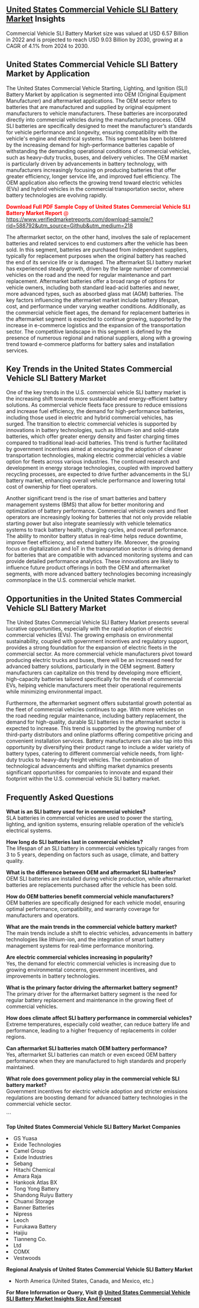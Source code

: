<h2><a href="https://www.verifiedmarketreports.com/download-sample/?rid=588792&amp;utm_source=Github&amp;utm_medium=218" target="_blank">United States Commercial Vehicle SLI Battery Market</a> Insights</h2><p>Commercial Vehicle SLI Battery Market size was valued at USD 6.57 Billion in 2022 and is projected to reach USD 9.03 Billion by 2030, growing at a CAGR of 4.1% from 2024 to 2030.</p><p> <h2>United States Commercial Vehicle SLI Battery Market by Application</h2> <p>The United States Commercial Vehicle Starting, Lighting, and Ignition (SLI) Battery Market by application is segmented into OEM (Original Equipment Manufacturer) and aftermarket applications. The OEM sector refers to batteries that are manufactured and supplied by original equipment manufacturers to vehicle manufacturers. These batteries are incorporated directly into commercial vehicles during the manufacturing process. OEM SLI batteries are specifically designed to meet the manufacturer’s standards for vehicle performance and longevity, ensuring compatibility with the vehicle's engine and electrical systems. This segment has been bolstered by the increasing demand for high-performance batteries capable of withstanding the demanding operational conditions of commercial vehicles, such as heavy-duty trucks, buses, and delivery vehicles. The OEM market is particularly driven by advancements in battery technology, with manufacturers increasingly focusing on producing batteries that offer greater efficiency, longer service life, and improved fuel efficiency. The OEM application also reflects the growing trend toward electric vehicles (EVs) and hybrid vehicles in the commercial transportation sector, where battery technologies are evolving rapidly. <p><span class=""><span style="color: #ff0000;"><strong>Download Full PDF Sample Copy of United States Commercial Vehicle SLI Battery Market Report</strong> @ </span><a href="https://www.verifiedmarketreports.com/download-sample/?rid=588792&amp;utm_source=Github&amp;utm_medium=218" target="_blank">https://www.verifiedmarketreports.com/download-sample/?rid=588792&amp;utm_source=Github&amp;utm_medium=218</a></span></p></p> <p>The aftermarket sector, on the other hand, involves the sale of replacement batteries and related services to end customers after the vehicle has been sold. In this segment, batteries are purchased from independent suppliers, typically for replacement purposes when the original battery has reached the end of its service life or is damaged. The aftermarket SLI battery market has experienced steady growth, driven by the large number of commercial vehicles on the road and the need for regular maintenance and part replacement. Aftermarket batteries offer a broad range of options for vehicle owners, including both standard lead-acid batteries and newer, more advanced types, such as absorbed glass mat (AGM) batteries. The key factors influencing the aftermarket market include battery lifespan, cost, and performance under varying weather conditions. Additionally, as the commercial vehicle fleet ages, the demand for replacement batteries in the aftermarket segment is expected to continue growing, supported by the increase in e-commerce logistics and the expansion of the transportation sector. The competitive landscape in this segment is defined by the presence of numerous regional and national suppliers, along with a growing trend toward e-commerce platforms for battery sales and installation services.</p> <h2>Key Trends in the United States Commercial Vehicle SLI Battery Market</h2> <p>One of the key trends in the U.S. commercial vehicle SLI battery market is the increasing shift towards more sustainable and energy-efficient battery solutions. As commercial vehicle fleets face pressure to reduce emissions and increase fuel efficiency, the demand for high-performance batteries, including those used in electric and hybrid commercial vehicles, has surged. The transition to electric commercial vehicles is supported by innovations in battery technologies, such as lithium-ion and solid-state batteries, which offer greater energy density and faster charging times compared to traditional lead-acid batteries. This trend is further facilitated by government incentives aimed at encouraging the adoption of cleaner transportation technologies, making electric commercial vehicles a viable option for fleets across various industries. The continued research and development in energy storage technologies, coupled with improved battery recycling processes, are expected to drive further advancements in the SLI battery market, enhancing overall vehicle performance and lowering total cost of ownership for fleet operators.</p> <p>Another significant trend is the rise of smart batteries and battery management systems (BMS) that allow for better monitoring and optimization of battery performance. Commercial vehicle owners and fleet operators are increasingly looking for batteries that not only provide reliable starting power but also integrate seamlessly with vehicle telematics systems to track battery health, charging cycles, and overall performance. The ability to monitor battery status in real-time helps reduce downtime, improve fleet efficiency, and extend battery life. Moreover, the growing focus on digitalization and IoT in the transportation sector is driving demand for batteries that are compatible with advanced monitoring systems and can provide detailed performance analytics. These innovations are likely to influence future product offerings in both the OEM and aftermarket segments, with more advanced battery technologies becoming increasingly commonplace in the U.S. commercial vehicle market.</p> <h2>Opportunities in the United States Commercial Vehicle SLI Battery Market</h2> <p>The United States Commercial Vehicle SLI Battery Market presents several lucrative opportunities, especially with the rapid adoption of electric commercial vehicles (EVs). The growing emphasis on environmental sustainability, coupled with government incentives and regulatory support, provides a strong foundation for the expansion of electric fleets in the commercial sector. As more commercial vehicle manufacturers pivot toward producing electric trucks and buses, there will be an increased need for advanced battery solutions, particularly in the OEM segment. Battery manufacturers can capitalize on this trend by developing more efficient, high-capacity batteries tailored specifically for the needs of commercial EVs, helping vehicle manufacturers meet their operational requirements while minimizing environmental impact.</p> <p>Furthermore, the aftermarket segment offers substantial growth potential as the fleet of commercial vehicles continues to age. With more vehicles on the road needing regular maintenance, including battery replacement, the demand for high-quality, durable SLI batteries in the aftermarket sector is expected to increase. This trend is supported by the growing number of third-party distributors and online platforms offering competitive pricing and convenient installation services. Battery manufacturers can also tap into this opportunity by diversifying their product range to include a wider variety of battery types, catering to different commercial vehicle needs, from light-duty trucks to heavy-duty freight vehicles. The combination of technological advancements and shifting market dynamics presents significant opportunities for companies to innovate and expand their footprint within the U.S. commercial vehicle SLI battery market.</p> <h2>Frequently Asked Questions</h2> <p><strong>What is an SLI battery used for in commercial vehicles?</strong><br>SLA batteries in commercial vehicles are used to power the starting, lighting, and ignition systems, ensuring reliable operation of the vehicle’s electrical systems.</p> <p><strong>How long do SLI batteries last in commercial vehicles?</strong><br>The lifespan of an SLI battery in commercial vehicles typically ranges from 3 to 5 years, depending on factors such as usage, climate, and battery quality.</p> <p><strong>What is the difference between OEM and aftermarket SLI batteries?</strong><br>OEM SLI batteries are installed during vehicle production, while aftermarket batteries are replacements purchased after the vehicle has been sold.</p> <p><strong>How do OEM batteries benefit commercial vehicle manufacturers?</strong><br>OEM batteries are specifically designed for each vehicle model, ensuring optimal performance, compatibility, and warranty coverage for manufacturers and operators.</p> <p><strong>What are the main trends in the commercial vehicle battery market?</strong><br>The main trends include a shift to electric vehicles, advancements in battery technologies like lithium-ion, and the integration of smart battery management systems for real-time performance monitoring.</p> <p><strong>Are electric commercial vehicles increasing in popularity?</strong><br>Yes, the demand for electric commercial vehicles is increasing due to growing environmental concerns, government incentives, and improvements in battery technologies.</p> <p><strong>What is the primary factor driving the aftermarket battery segment?</strong><br>The primary driver for the aftermarket battery segment is the need for regular battery replacement and maintenance in the growing fleet of commercial vehicles.</p> <p><strong>How does climate affect SLI battery performance in commercial vehicles?</strong><br>Extreme temperatures, especially cold weather, can reduce battery life and performance, leading to a higher frequency of replacements in colder regions.</p> <p><strong>Can aftermarket SLI batteries match OEM battery performance?</strong><br>Yes, aftermarket SLI batteries can match or even exceed OEM battery performance when they are manufactured to high standards and properly maintained.</p> <p><strong>What role does government policy play in the commercial vehicle SLI battery market?</strong><br>Government incentives for electric vehicle adoption and stricter emissions regulations are boosting demand for advanced battery technologies in the commercial vehicle sector.</p> ```</p><p><strong>Top United States Commercial Vehicle SLI Battery Market Companies</strong></p><div data-test-id=""><p><li>GS Yuasa</li><li> Exide Technologies</li><li> Camel Group</li><li> Exide Industries</li><li> Sebang</li><li> Hitachi Chemical</li><li> Amara Raja</li><li> Hankook Atlas BX</li><li> Tong Yong Battery</li><li> Shandong Ruiyu Battery</li><li> Chuanxi Storage</li><li> Banner Batteries</li><li> Nipress</li><li> Leoch</li><li> Furukawa Battery</li><li> Haijiu</li><li> Tianneng Co.</li><li>Ltd</li><li> COMX</li><li> Vestwoods</li></p><div><strong>Regional Analysis of&nbsp;United States Commercial Vehicle SLI Battery Market</strong></div><ul><li dir="ltr"><p dir="ltr">North America&nbsp;(United States, Canada, and Mexico, etc.)</p></li></ul><p><strong>For More Information or Query, Visit @&nbsp;</strong><strong><a href="https://www.verifiedmarketreports.com/product/commercial-vehicle-sli-battery-market/?utm_source=Github&amp;utm_medium=218" target="_blank">United States Commercial Vehicle SLI Battery Market Insights Size And Forecast</a></strong></p></div>
